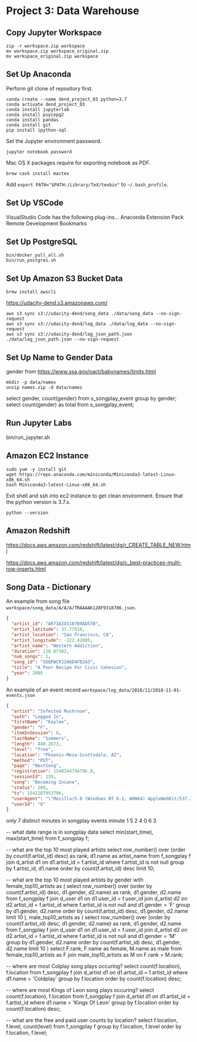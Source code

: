 # Project 3: Data Warehouse

## Copy Jupyter Workspace

    zip -r workspace.zip workspace
    mv workspace.zip workspace_original.zip
    mv workspace_original.zip workspace


## Set Up Anaconda

Perform git clone of repository first.

    conda create --name dend_project_03 python=3.7
    conda activate dend_project_03
    conda install jupyterlab
    conda install psycopg2
    conda install pandas
    conda install git
    pip install ipython-sql

Set the Jupyter environment password.

    jupyter notebook password

Mac OS X packages require for exporting notebook as PDF.

    brew cask install mactex

Add `export PATH="$PATH:/Library/TeX/texbin"` to `~/.bash_profile`.


## Set Up VSCode

VisualStudio Code has the following plug-ins...
Anaconda Extension Pack
Remote Development
Bookmarks


## Set Up PostgreSQL

    bin/docker_pull_all.sh
    bin/run_postgres.sh


## Set Up Amazon S3 Bucket Data

    brew install awscli

https://udacity-dend.s3.amazonaws.com/

    aws s3 sync s3://udacity-dend/song_data ./data/song_data --no-sign-request
    aws s3 sync s3://udacity-dend/log_data ./data/log_data --no-sign-request
    aws s3 sync s3://udacity-dend/log_json_path.json ./data/log_json_path.json --no-sign-request


## Set Up Name to Gender Data

gender from https://www.ssa.gov/oact/babynames/limits.html

    mkdir -p data/names
    unzip names.zip -d data/names

select gender, count(gender) from s_songplay_event group by gender;
select count(gender) as total from s_songplay_event;



## Run Jupyter Labs

bin/run_jupyter.sh


## Amazon EC2 Instance

    sudo yum -y install git
    wget https://repo.anaconda.com/miniconda/Miniconda3-latest-Linux-x86_64.sh
    bash Miniconda3-latest-Linux-x86_64.sh

Exit shell and ssh into ec2 instance to get clean environment. Ensure that the python version is 3.7.x.

    python --version


## Amazon Redshift

https://docs.aws.amazon.com/redshift/latest/dg/r_CREATE_TABLE_NEW.html

https://docs.aws.amazon.com/redshift/latest/dg/c_best-practices-multi-row-inserts.html


## Song Data - Dictionary

An example from song file `workspace/song_data/A/A/A/TRAAAAK128F9318786.json`.

```json
{
  "artist_id": "AR73AIO1187B9AD57B",
  "artist_latitude": 37.77916,
  "artist_location": "San Francisco, CA",
  "artist_longitude": -122.42005,
  "artist_name": "Western Addiction",
  "duration": 118.07302,
  "num_songs": 1,
  "song_id": "SOQPWCR12A6D4FB2A3",
  "title": "A Poor Recipe For Civic Cohesion",
  "year": 2005
}
```

An example of an event record `workspace/log_data/2018/11/2018-11-01-events.json`

```json
{
  "artist": "Infected Mushroom",
  "auth": "Logged In",
  "firstName": "Kaylee",
  "gender": "F",
  "itemInSession": 6,
  "lastName": "Summers",
  "length": 440.2673,
  "level": "free",
  "location": "Phoenix-Mesa-Scottsdale, AZ",
  "method": "PUT",
  "page": "NextSong",
  "registration": 1540344794796.0,
  "sessionId": 139,
  "song": "Becoming Insane",
  "status": 200,
  "ts": 1541107053796,
  "userAgent": "\"Mozilla/5.0 (Windows NT 6.1; WOW64) AppleWebKit/537.36 (KHTML, like Gecko) Chrome/35.0.1916.153 Safari/537.36\"",
  "userId": "8"
}
```



only 7 distinct minutes in songplay events
minute
1
5
2
4
0
6
3





-- what date range is in songplay data
select min(start_time), max(start_time)
from f_songplay f;



-- what are the top 10 most played artists
select
    row_number() over (order by count(f.artist_id) desc) as rank,
    d1.name as artist_name
from f_songplay f
join d_artist d1 on d1.artist_id = f.artist_id
where f.artist_id is not null
group by f.artist_id, d1.name
order by count(f.artist_id) desc
limit 10;



-- what are the top 10 most played artists by gender
with
female_top10_artists as (
    select
        row_number() over (order by count(f.artist_id) desc, d1.gender, d2.name) as rank,
        d1.gender,
        d2.name
    from f_songplay f
    join d_user d1 on d1.user_id = f.user_id
    join d_artist d2 on d2.artist_id = f.artist_id
    where f.artist_id is not null
    and d1.gender = 'F'
    group by d1.gender, d2.name
    order by count(f.artist_id) desc, d1.gender, d2.name
    limit 10
),
male_top10_artists as (
    select
        row_number() over (order by count(f.artist_id) desc, d1.gender, d2.name) as rank,
        d1.gender,
        d2.name
    from f_songplay f
    join d_user d1 on d1.user_id = f.user_id
    join d_artist d2 on d2.artist_id = f.artist_id
    where f.artist_id is not null
    and d1.gender = 'M'
    group by d1.gender, d2.name
    order by count(f.artist_id) desc, d1.gender, d2.name
    limit 10
)
select F.rank, F.name as female, M.name as male
from female_top10_artists as F
join male_top10_artists as M on F.rank = M.rank;



-- where are most Colplay song plays occuring?
select count(f.location), f.location
from f_songplay f
join d_artist d1 on d1.artist_id = f.artist_id
where d1.name = 'Coldplay'
group by f.location
order by count(f.location) desc;



-- where are most Kings of Leon song plays occuring?
select count(f.location), f.location
from f_songplay f
join d_artist d1 on d1.artist_id = f.artist_id
where d1.name = 'Kings Of Leon'
group by f.location
order by count(f.location) desc;



-- what are the free and paid user counts by location?
select f.location, f.level, count(level)
from f_songplay f
group by f.location, f.level
order by f.location, f.level;
